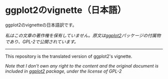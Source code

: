 ggplot2のvignette（日本語）
===

ggplot2のvignetteの日本語訳です。

*私はこの文章の著作権を保有していません。原文は[ggplot2](https://github.com/hadley/ggplot2)パッケージの付属物であり、GPL-2で公開されています。*

----

This repository is the translated version of ggplot2's vignette.

*Note that I don't own any right to the content and the original document is included in [ggplot2](https://github.com/hadley/ggplot2) package, under the license of GPL-2*
